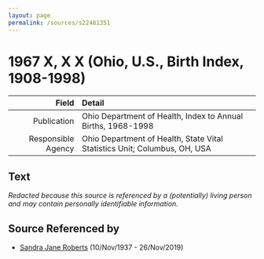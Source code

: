 ```yaml
---
layout: page
permalink: /sources/s22481351
---
```


# 1967 X, X X (Ohio, U.S., Birth Index, 1908-1998)

Field | Detail
---:|:---
Publication | Ohio Department of Health, Index to Annual Births, 1968-1998
Responsible Agency | Ohio Department of Health, State Vital Statistics Unit; Columbus, OH, USA

## Text

_Redacted because this source is referenced by a (potentially) living person and may contain personally identifiable information._

## Source Referenced by

* [Sandra Jane Roberts](../people/@40000604@-sandra-jane-roberts-b1937-11-10-d2019-11-26.md) (10/Nov/1937 - 26/Nov/2019)
